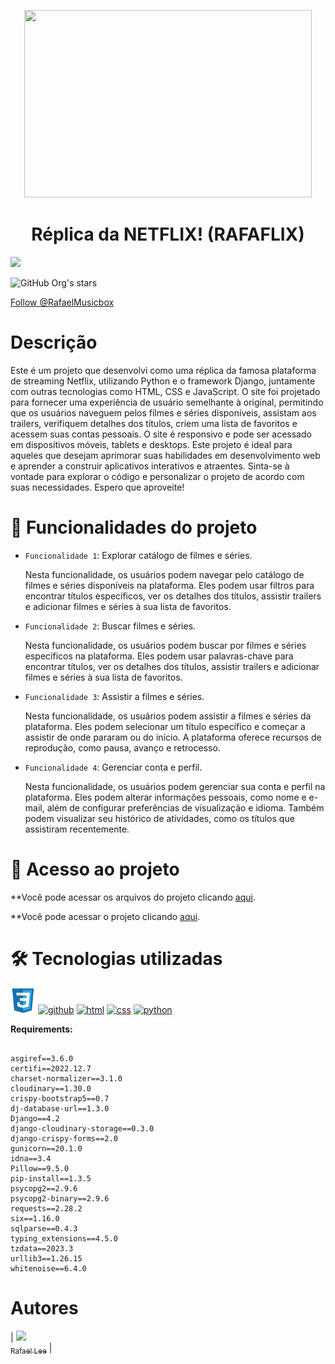 
<p align="center">
  <img width="460" height="300" src="https://github.com/Rafael-Lee1/Icons/blob/fc04cbb2bae6ea99d5e625feeecd5f1e2ea5095c/Netflix%20Logo.gif">
</p>

<h1 align="center"> Réplica da NETFLIX! (RAFAFLIX) </h1>

<img src="http://img.shields.io/static/v1?label=STATUS&message=EM%20DESENVOLVIMENTO&color=GREEN&style=for-the-badge"/>

![GitHub Org's stars](https://img.shields.io/gitlab/contributors/Rafael-Lee1)

<a id="follow-us" href="https://twitter.com/RafaelMusicbox" class="tw-btn" rel="me nofollow">Follow @RafaelMusicbox</a>

# Descrição

 Este é um projeto que desenvolvi como uma réplica da famosa plataforma de streaming Netflix, utilizando Python e o framework Django, juntamente com outras tecnologias como HTML, CSS e JavaScript. O site foi projetado para fornecer uma experiência de usuário semelhante à original, permitindo que os usuários naveguem pelos filmes e séries disponíveis, assistam aos trailers, verifiquem detalhes dos títulos, criem uma lista de favoritos e acessem suas contas pessoais. O site é responsivo e pode ser acessado em dispositivos móveis, tablets e desktops. Este projeto é ideal para aqueles que desejam aprimorar suas habilidades em desenvolvimento web e aprender a construir aplicativos interativos e atraentes. Sinta-se à vontade para explorar o código e personalizar o projeto de acordo com suas necessidades. Espero que aproveite!

# :hammer: Funcionalidades do projeto

- `Funcionalidade 1`: Explorar catálogo de filmes e séries.<p>
Nesta funcionalidade, os usuários podem navegar pelo catálogo de filmes e séries disponíveis na plataforma. Eles podem usar filtros para         encontrar títulos específicos, ver os detalhes dos títulos, assistir trailers e adicionar filmes e séries à sua lista de favoritos. </p>
- `Funcionalidade 2`: Buscar filmes e séries.<p>
Nesta funcionalidade, os usuários podem buscar por filmes e séries específicos na plataforma. Eles podem usar palavras-chave para encontrar títulos, ver os detalhes dos títulos, assistir trailers e adicionar filmes e séries à sua lista de favoritos.</p>
- `Funcionalidade 3`: Assistir a filmes e séries.<p>
Nesta funcionalidade, os usuários podem assistir a filmes e séries da plataforma. Eles podem selecionar um título específico e começar a assistir de onde pararam ou do início. A plataforma oferece recursos de reprodução, como pausa, avanço e retrocesso.</p>
- `Funcionalidade 4`: Gerenciar conta e perfil.<p>
Nesta funcionalidade, os usuários podem gerenciar sua conta e perfil na plataforma. Eles podem alterar informações pessoais, como nome e e-mail, além de configurar preferências de visualização e idioma. Também podem visualizar seu histórico de atividades, como os títulos que assistiram recentemente.</p>

# 📁 Acesso ao projeto

**Você pode acessar os arquivos do projeto clicando <a href="https://github.com/Rafael-Lee1/NetFLix_Django.git">aqui</a>.</p>
**Você pode acessar o projeto clicando <a href="https://netflixdjango-production.up.railway.app/">aqui</a>.</p>

# 🛠️ Tecnologias utilizadas

<a target="_blank" rel="noopener noreferrer nofollow" href="https://raw.githubusercontent.com/devicons/devicon/master/icons/css3/css3-original.svg"><img src="https://raw.githubusercontent.com/devicons/devicon/master/icons/css3/css3-original.svg" alt="javascript" width="40" height="40" data-canonical-src="https://raw.githubusercontent.com/devicons/devicon/master/icons/css3/css3-original.svg" style="max-width: 100%;"></a>
<a target="_blank" rel="noopener noreferrer nofollow" href="https://github.com/Rafael-Lee1/Icons/blob/d9d0e61c6ba26dea6abfad9be89e0268bbc78132/Django.gif"><img src="https://github.com/Rafael-Lee1/Icons/blob/d9d0e61c6ba26dea6abfad9be89e0268bbc78132/Django.gif" alt="github" width="40" height="40" data-canonical-src="https://github.com/Rafael-Lee1/Icons/blob/d9d0e61c6ba26dea6abfad9be89e0268bbc78132/Django.gif" style="max-width: 100%;"></a>
<a target="_blank" rel="noopener noreferrer nofollow" href="https://camo.githubusercontent.com/feab30539b67d1e24d74a18252817c0577bb8b5141618fe3f872f2078479707e/68747470733a2f2f63646e2e69636f6e2d69636f6e732e636f6d2f69636f6e73322f323431352f504e472f3531322f68746d6c5f6f726967696e616c5f776f72646d61726b5f6c6f676f5f69636f6e5f3134363437382e706e67"><img src="https://camo.githubusercontent.com/feab30539b67d1e24d74a18252817c0577bb8b5141618fe3f872f2078479707e/68747470733a2f2f63646e2e69636f6e2d69636f6e732e636f6d2f69636f6e73322f323431352f504e472f3531322f68746d6c5f6f726967696e616c5f776f72646d61726b5f6c6f676f5f69636f6e5f3134363437382e706e67" alt="html" width="40" height="40" data-canonical-src="https://cdn.icon-icons.com/icons2/2415/PNG/512/html_original_wordmark_logo_icon_146478.png" style="max-width: 100%;"></a>
<a target="_blank" rel="noopener noreferrer nofollow" href="https://github.com/Rafael-Lee1/Icons/blob/f85d05ce344243c7a5f13ebe444b251000c1793a/icons8-javascript.gif"><img src="https://github.com/Rafael-Lee1/Icons/blob/f85d05ce344243c7a5f13ebe444b251000c1793a/icons8-javascript.gif" alt="css" width="40" height="40" data-canonical-src="https://github.com/Rafael-Lee1/Icons/blob/f85d05ce344243c7a5f13ebe444b251000c1793a/icons8-javascript.gif" style="max-width: 100%;"></a>
<a target="_blank" rel="noopener noreferrer nofollow" href="https://camo.githubusercontent.com/f06aea2585a5ebb7c97ff88c1e3ec42fe92502fbd897abe4bf2e56eb7039e1aa/68747470733a2f2f63646e2e69636f6e2d69636f6e732e636f6d2f69636f6e73322f3131322f504e472f3531322f707974686f6e5f31383839342e706e67"><img src="https://camo.githubusercontent.com/f06aea2585a5ebb7c97ff88c1e3ec42fe92502fbd897abe4bf2e56eb7039e1aa/68747470733a2f2f63646e2e69636f6e2d69636f6e732e636f6d2f69636f6e73322f3131322f504e472f3531322f707974686f6e5f31383839342e706e67" alt="python" width="40" height="40" data-canonical-src="https://cdn.icon-icons.com/icons2/112/PNG/512/python_18894.png" style="max-width: 100%;"></a></p>

<b>Requirements:</b>

<pre class="notranslate"><code>
asgiref==3.6.0
certifi==2022.12.7
charset-normalizer==3.1.0
cloudinary==1.30.0
crispy-bootstrap5==0.7
dj-database-url==1.3.0
Django==4.2
django-cloudinary-storage==0.3.0
django-crispy-forms==2.0
gunicorn==20.1.0
idna==3.4
Pillow==9.5.0
pip-install==1.3.5
psycopg2==2.9.6
psycopg2-binary==2.9.6
requests==2.28.2
six==1.16.0
sqlparse==0.4.3
typing_extensions==4.5.0
tzdata==2023.3
urllib3==1.26.15
whitenoise==6.4.0
</code></pre>


# Autores

| [<img src="https://avatars.githubusercontent.com/u/115593138?s=400&u=c345c56a9a6c0718f52a868dc3f39fd8bdbc944d&v=4" width=115><br><sub>Rafael Lee</sub>](https://github.com/Rafael-Lee1) |

